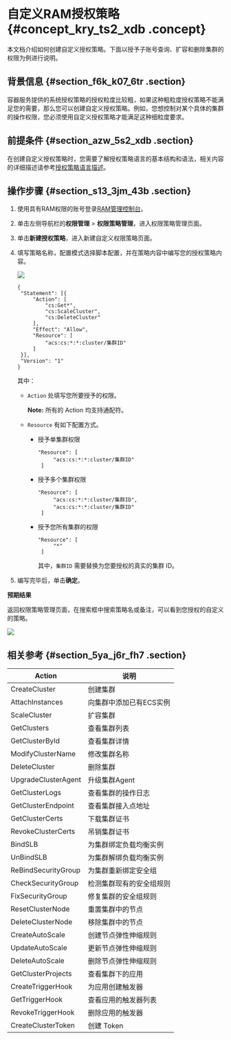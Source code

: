 # 自定义RAM授权策略 {#concept_kry_ts2_xdb .concept}

本文档介绍如何创建自定义授权策略。下面以授予子账号查询、扩容和删除集群的权限为例进行说明。

## 背景信息 {#section_f6k_k07_6tr .section}

容器服务提供的系统授权策略的授权粒度比较粗，如果这种粗粒度授权策略不能满足您的需要，那么您可以创建自定义授权策略。例如，您想控制对某个具体的集群的操作权限，您必须使用自定义授权策略才能满足这种细粒度要求。

## 前提条件 {#section_azw_5s2_xdb .section}

在创建自定义授权策略时，您需要了解授权策略语言的基本结构和语法，相关内容的详细描述请参考[授权策略语言描述](https://www.alibabacloud.com/help/zh/doc-detail/28663.htm)。

## 操作步骤 {#section_s13_3jm_43b .section}

1.  使用具有RAM权限的账号登录[RAM管理控制台](https://ram.console.aliyun.com/)。
2.  单击左侧导航栏的**权限管理** \> **权限策略管理**，进入权限策略管理页面。
3.  单击**新建授权策略**，进入新建自定义权限策略页面。
4.  填写策略名称，配置模式选择脚本配置，并在策略内容中编写您的授权策略内容。

    ![](http://static-aliyun-doc.oss-cn-hangzhou.aliyuncs.com/assets/img/16637/155860807310480_zh-CN.png)

    ``` {#codeblock_i0a_ajh_b1u}
    {
     "Statement": [{
         "Action": [
             "cs:Get*",
             "cs:ScaleCluster",
             "cs:DeleteCluster"
         ],
         "Effect": "Allow",
         "Resource": [
             "acs:cs:*:*:cluster/集群ID"
         ]
     }],
     "Version": "1"
    }
    ```

    其中：

    -   `Action` 处填写您所要授予的权限。

        **Note:** 所有的 Action 均支持通配符。

    -   `Resource` 有如下配置方式。
        -   授予单集群权限

            ``` {#codeblock_j26_0tz_86s}
            "Resource": [
                 "acs:cs:*:*:cluster/集群ID"
             ]
            ```

        -   授予多个集群权限

            ``` {#codeblock_1or_p1i_itt}
            "Resource": [
                 "acs:cs:*:*:cluster/集群ID",
                 "acs:cs:*:*:cluster/集群ID"
             ]
            ```

        -   授予您所有集群的权限

            ``` {#codeblock_xuz_nle_xbh}
            "Resource": [
                 "*"
             ]
            ```

            其中，`集群ID` 需要替换为您要授权的真实的集群 ID。

5.  编写完毕后，单击**确定**。

**预期结果**

返回权限策略管理页面，在搜索框中搜索策略名或备注，可以看到您授权的自定义的策略。

![](http://static-aliyun-doc.oss-cn-hangzhou.aliyuncs.com/assets/img/16637/155860807347367_zh-CN.png)

## 相关参考 {#section_5ya_j6r_fh7 .section}

|Action|说明|
|------|--|
|CreateCluster|创建集群|
|AttachInstances|向集群中添加已有ECS实例|
|ScaleCluster|扩容集群|
|GetClusters|查看集群列表|
|GetClusterById|查看集群详情|
|ModifyClusterName|修改集群名称|
|DeleteCluster|删除集群|
|UpgradeClusterAgent|升级集群Agent|
|GetClusterLogs|查看集群的操作日志|
|GetClusterEndpoint|查看集群接入点地址|
|GetClusterCerts|下载集群证书|
|RevokeClusterCerts|吊销集群证书|
|BindSLB|为集群绑定负载均衡实例|
|UnBindSLB|为集群解绑负载均衡实例|
|ReBindSecurityGroup|为集群重新绑定安全组|
|CheckSecurityGroup|检测集群现有的安全组规则|
|FixSecurityGroup|修复集群的安全组规则|
|ResetClusterNode|重置集群中的节点|
|DeleteClusterNode|移除集群中的节点|
|CreateAutoScale|创建节点弹性伸缩规则|
|UpdateAutoScale|更新节点弹性伸缩规则|
|DeleteAutoScale|删除节点弹性伸缩规则|
|GetClusterProjects|查看集群下的应用|
|CreateTriggerHook|为应用创建触发器|
|GetTriggerHook|查看应用的触发器列表|
|RevokeTriggerHook|删除应用的触发器|
|CreateClusterToken|创建 Token|

